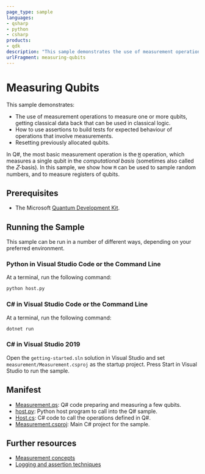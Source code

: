 ```yaml
---
page_type: sample
languages:
- qsharp
- python
- csharp
products:
- qdk
description: "This sample demonstrates the use of measurement operations to measure one or more qubits."
urlFragment: measuring-qubits
---
```


# Measuring Qubits #

This sample demonstrates:
- The use of measurement operations to measure one or more qubits, getting classical data back that can be used in classical logic.
- How to use assertions to build tests for expected behaviour of operations that involve measurements.
- Resetting previously allocated qubits.

In Q#, the most basic measurement operation is the [`M`](https://docs.microsoft.com/qsharp/api/qsharp/microsoft.quantum.intrinsic.m) operation, which measures a single qubit in the _computational basis_ (sometimes also called the 𝑍-basis).
In this sample, we show how `M` can be used to sample random numbers, and to measure registers of qubits.

## Prerequisites ##

- The Microsoft [Quantum Development Kit](https://docs.microsoft.com/quantum/install-guide/).

## Running the Sample ##

This sample can be run in a number of different ways, depending on your preferred environment.

### Python in Visual Studio Code or the Command Line ###

At a terminal, run the following command:

```bash
python host.py
```

### C# in Visual Studio Code or the Command Line ###

At a terminal, run the following command:

```bash
dotnet run
```

### C# in Visual Studio 2019 ###

Open the `getting-started.sln` solution in Visual Studio and set `measurement/Measurement.csproj` as the startup project.
Press Start in Visual Studio to run the sample.

## Manifest ##

- [Measurement.qs](./Measurement.qs): Q# code preparing and measuring a few qubits.
- [host.py](./host.py): Python host program to call into the Q# sample.
- [Host.cs](./Host.cs): C# code to call the operations defined in Q#.
- [Measurement.csproj](./Measurement.csproj): Main C# project for the sample.

## Further resources ##

- [Measurement concepts](https://docs.microsoft.com/quantum/concepts/pauli-measurements)
- [Logging and assertion techniques](https://docs.microsoft.com/quantum/techniques/testing-and-debugging#logging-and-assertions)

